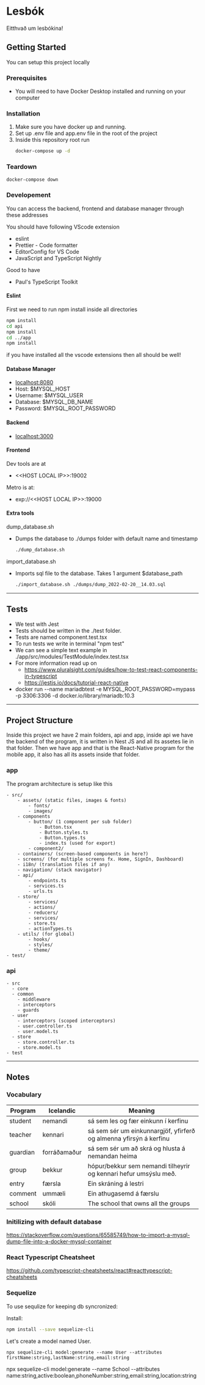 # Lesbók

Eitthvað um lesbókina!
<!-- GETTING STARTED -->
## Getting Started

You can setup this project locally

### Prerequisites

* You will need to have Docker Desktop installed and running on your computer


### Installation

1. Make sure you have docker up and running.
2. Set up .env file and app.env file in the root of the project
3. Inside this repository root run
   ```sh
   docker-compose up -d
   ```

### Teardown

   ```sh
   docker-compose down
   ```

### Developement

You can access the backend, frontend and database manager through these addresses

You should have following VScode extension
- eslint 
- Prettier - Code formatter
- EditorConfig for VS Code
- JavaScript and TypeScript Nightly

Good to have
- Paul's TypeScript Toolkit


#### Eslint
First we need to run npm install inside all directories 
``` sh
npm install 
cd api 
npm install
cd ../app
npm install
```

if you have installed all the vscode extensions then all should be well!

#### Database Manager
- <localhost:8080>
- Host: $MYSQL_HOST
- Username: $MYSQL_USER
- Database: $MYSQL_DB_NAME
- Password: $MYSQL_ROOT_PASSWORD

#### Backend
- <localhost:3000>

#### Frontend
Dev tools are at
- <\<HOST LOCAL IP\>>:19002

Metro is at:
- exp://<\<HOST LOCAL IP\>>:19000

#### Extra tools

dump_database.sh
- Dumps the database to ./dumps folder with default name and timestamp
   ```sh
   ./dump_database.sh
   ```

import_database.sh
- Imports sql file to the database. Takes 1 argument $database_path
   ```sh
   ./import_database.sh ./dumps/dump_2022-02-20__14.03.sql
   ```
---

## Tests
- We test with Jest
- Tests should be written in the ./test folder. 
- Tests are named component.test.tsx
- To run tests we write in terminal "npm test"
- We can see a simple text example in ./app/src/modules/TestModule/index.test.tsx
- For more information read up on 
  - https://www.pluralsight.com/guides/how-to-test-react-components-in-typescript
  - https://jestjs.io/docs/tutorial-react-native
- docker run --name mariadbtest -e MYSQL_ROOT_PASSWORD=mypass -p 3306:3306 -d docker.io/library/mariadb:10.3
---

## Project Structure

Inside this project we have 2 main folders, api and app, inside api we have the backend of the program, it is written in Nest JS and all its assetes lie in that folder. Then we have app and that is the React-Native program for the mobile app, it also has all its assets inside that folder. 


### app

The program architecture is setup like this

```
- src/
	- assets/ (static files, images & fonts)
		- fonts/
		- images/
	- components 
		- button/ (1 component per sub folder)
			- Button.tsx
			- Button.styles.ts
			- Button.types.ts
			- index.ts (used for export)
		- component2/
	- containers/ (screen-based components in here?)
	- screens/ (for multiple screens fx. Home, SignIn, Dashboard)
	- i18n/ (translation files if any)
	- navigation/ (stack navigator)
	- api/
		- endpoints.ts
		- services.ts
		- urls.ts
	- store/
		- services/
		- actions/
		- reducers/
		- services/
		- store.ts
		- actionTypes.ts
	- utils/ (for global)
		- hooks/
		- styles/
		- theme/ 
- test/
```

### api

```
- src
  - core
  - common
    - middleware
    - interceptors
    - guards
  - user
    - interceptors (scoped interceptors)
    - user.controller.ts
    - user.model.ts
  - store
    - store.controller.ts
    - store.model.ts
- test
```
---

## Notes

### Vocabulary




| Program  | Icelandic    | Meaning                                                            |
|----------|--------------|--------------------------------------------------------------------|
| student  | nemandi      | sá sem les og fær einkunn í kerfinu                                |
| teacher  | kennari      | sá sem sér um einkunnargjöf, yfirferð og almenna yfirsýn á kerfinu |
| guardian | forráðamaður | sá sem sér um að skrá og hlusta á nemandan heima                   |
| group    | bekkur       | hópur/bekkur sem nemandi tilheyrir og kennari hefur umsýslu með.   |
| entry    | færsla       | Ein skráning á lestri                                              |
| comment  | ummæli       | Ein athugasemd á færslu                                            |
| school   | skóli        | The school that owns all the groups                                |





### Initilizing with default database

<https://stackoverflow.com/questions/65585749/how-to-import-a-mysql-dump-file-into-a-docker-mysql-container>

### React Typescript Cheatsheet

https://github.com/typescript-cheatsheets/react#reacttypescript-cheatsheets


### Sequelize

To use sequlize for keeping db syncronized:

Install: 
``` sh
npm install --save sequelize-cli
```

Let's create a model named User.
```
npx sequelize-cli model:generate --name User --attributes firstName:string,lastName:string,email:string
```

npx sequelize-cli model:generate --name School --attributes name:string,active:boolean,phoneNumber:string,email:string,location:string
